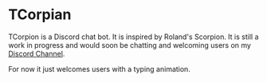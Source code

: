 # TCorpian

TCorpion is a Discord chat bot. It is inspired by Roland's Scorpion. It is still a work in progress and would soon be chatting and welcoming users on my [Discord Channel](https://discord.com/invite/jzrhqnWUEV). 

For now it just welcomes users with a typing animation.
